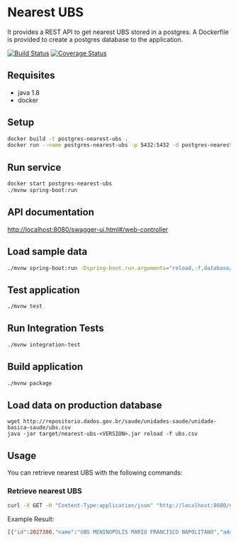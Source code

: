 <!--
title: 'nearest-ubs'
description: 'Locate nearest UBS Web API'
layout: Doc
framework: v1
language: java
authorLink: 'https://github.com/ddiasweb'
authorName: 'Décio Dias'
authorAvatar: 'https://avatars3.githubusercontent.com/u/298960?s=140&v=4'
-->
# Nearest UBS

It provides a REST API to get nearest UBS stored in a postgres. A Dockerfile is provided to create a postgres database to the application.

[![Build Status](https://travis-ci.com/ddiasweb/nearest-ubs.svg?branch=master)](https://travis-ci.com/ddiasweb/nearest-ubs)
[![Coverage Status](https://coveralls.io/repos/github/ddiasweb/bootstrap-loader-example/badge.svg?branch=master)](https://coveralls.io/github/ddiasweb/bootstrap-loader-example?branch=master)

## Requisites

- java 1.8
- docker

## Setup

```bash
docker build -t postgres-nearest-ubs .
docker run --name postgres-nearest-ubs -p 5432:5432 -d postgres-nearest-ubs
```

## Run service

```bash
docker start postgres-nearest-ubs
./mvnw spring-boot:run
```

## API documentation

[http://localhost:8080/swagger-ui.html#/web-controller](http://localhost:8080/swagger-ui.html#/web-controller)


## Load sample data

```bash
./mvnw spring-boot:run -Dspring-boot.run.arguments="reload,-f,database/ubs-sample.csv"
```

## Test application

```bash
./mvnw test
```

## Run Integration Tests

```bash
./mvnw integration-test
```

## Build application

```bash
./mvnw package
```

## Load data on production database
```
wget http://repositorio.dados.gov.br/saude/unidades-saude/unidade-basica-saude/ubs.csv
java -jar target/nearest-ubs-<VERSION>.jar reload -f ubs.csv
```

## Usage

You can retrieve nearest UBS with the following commands:

### Retrieve nearest UBS

```bash
curl -X GET -H "Content-Type:application/json" "http://localhost:8080/nearest?location=-23.591210,-46.686830&radius=5000"
```

Example Result:

```bash
[{"id":2027380,"name":"UBS MENINOPOLIS MARIO FRANCISCO NAPOLITANO","address":"RUA OSCAR GOMES CARDIM","city":"São Paulo","phone":"1150961058","geocode":{"long":-46.687686920166016,"lat":-23.620895385742188},"scores":{"scores_size":2,"scores_adaptation_for_seniors":1,"scores_medical_equipament":1,"scores_medicine":2}}]
```
